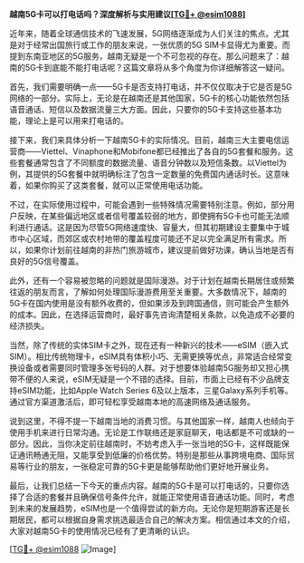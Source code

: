 **越南5G卡可以打电话吗？深度解析与实用建议[[TG💪+ @esim1088](https://t.me/s/esim1088)]**

近年来，随着全球通信技术的飞速发展，5G网络逐渐成为人们关注的焦点。尤其是对于经常出国旅行或工作的朋友来说，一张优质的5G SIM卡显得尤为重要。而提到东南亚地区的5G服务，越南无疑是一个不可忽视的存在。那么问题来了：越南的5G卡到底能不能打电话呢？这篇文章将从多个角度为你详细解答这一疑问。

首先，我们需要明确一点——5G卡是否支持打电话，并不仅仅取决于它是否是5G网络的一部分。实际上，无论是在越南还是其他国家，5G卡的核心功能依然包括语音通话、短信以及数据流量三大方面。因此，只要你的5G卡支持这些基本功能，理论上是可以用来打电话的。

接下来，我们来具体分析一下越南5G卡的实际情况。目前，越南三大主要电信运营商——Viettel、Vinaphone和Mobifone都已经推出了各自的5G套餐和服务。这些套餐通常包含了不同额度的数据流量、语音分钟数以及短信条数。以Viettel为例，其提供的5G套餐中就明确标注了包含一定数量的免费国内通话时长。这意味着，如果你购买了这类套餐，就可以正常使用电话功能。

不过，在实际使用过程中，可能会遇到一些特殊情况需要特别注意。例如，部分用户反映，在某些偏远地区或者信号覆盖较弱的地方，即使拥有5G卡也可能无法顺利进行通话。这是因为尽管5G网络速度快、容量大，但其初期建设主要集中于城市中心区域，而郊区或农村地带的覆盖程度可能还不足以完全满足所有需求。所以，如果你计划前往越南的非热门旅游城市，建议提前做好功课，确认当地是否有良好的5G信号覆盖。

此外，还有一个容易被忽略的问题就是国际漫游。对于计划在越南长期居住或频繁往返的朋友而言，了解如何处理国际漫游费用至关重要。大多数情况下，越南的5G卡在国内使用是没有额外收费的，但如果涉及到跨国通信，则可能会产生额外的成本。因此，在选择运营商时，最好事先咨询清楚相关条款，以免造成不必要的经济损失。

当然，除了传统的实体SIM卡之外，现在还有一种新兴的技术——eSIM（嵌入式SIM）。相比传统物理卡，eSIM具有体积小巧、无需更换等优点，非常适合经常变换设备或者需要同时管理多张号码的人群。对于想要体验越南5G服务却又担心携带不便的人来说，eSIM无疑是一个不错的选择。目前，市面上已经有不少品牌支持eSIM功能，比如Apple Watch Series 6及以上版本，三星Galaxy系列手机等。通过官方渠道激活后，即可轻松享受越南本地的高速网络及通话服务。

说到这里，不得不提一下越南当地的消费习惯。与其他国家一样，越南人也倾向于使用手机来进行日常沟通。无论是工作联络还是家庭聊天，电话都是不可或缺的一部分。因此，当你决定前往越南时，不妨考虑入手一张当地的5G卡，这样既能保证通讯畅通无阻，又能享受到低廉的价格优势。特别是那些从事跨境电商、国际贸易等行业的朋友，一张稳定可靠的5G卡更是能够帮助他们更好地开展业务。

最后，让我们总结一下今天的重点内容。越南的5G卡是可以打电话的，只要你选择了合适的套餐并且确保信号条件允许，就能正常使用语音通话功能。同时，考虑到未来的发展趋势，eSIM也是一个值得尝试的新方向。无论你是短期游客还是长期居民，都可以根据自身需求挑选最适合自己的解决方案。相信通过本文的介绍，大家对越南5G卡的使用情况已经有了更清晰的认识。

[[TG💪+ @esim1088](https://t.me/s/esim1088) ![Image](https://i.postimg.cc/4NQfJmqS/Snipaste-2025-05-13-00-14-12.png)]